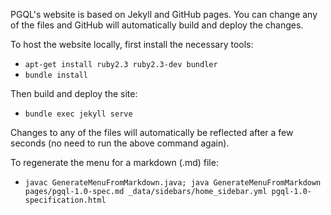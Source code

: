 PGQL's website is based on Jekyll and GitHub pages. You can change any of the files and GitHub will automatically build and deploy the changes.

To host the website locally, first install the necessary tools:

 - `apt-get install ruby2.3 ruby2.3-dev bundler`
 - `bundle install`

Then build and deploy the site:

 - `bundle exec jekyll serve`

Changes to any of the files will automatically be reflected after a few seconds (no need to run the above command again).

To regenerate the menu for a markdown (.md) file:

 - `javac GenerateMenuFromMarkdown.java; java GenerateMenuFromMarkdown pages/pgql-1.0-spec.md _data/sidebars/home_sidebar.yml pgql-1.0-specification.html`
